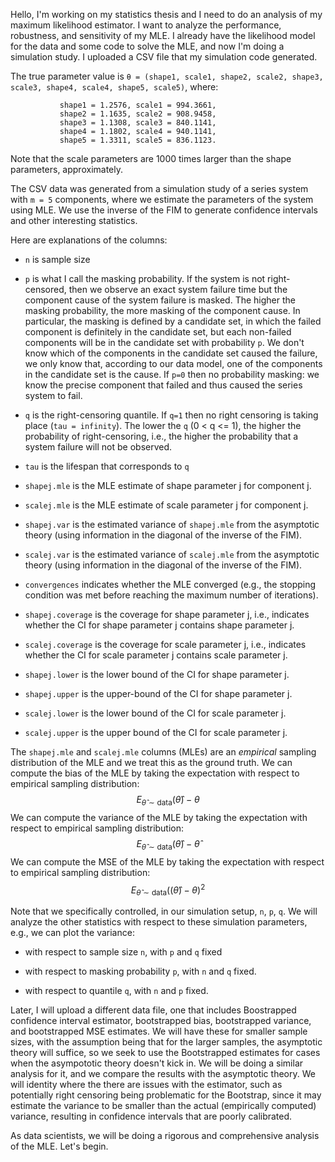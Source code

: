 Hello, I'm working on my statistics thesis and I need to do an analysis of my maximum likelihood estimator.
I want to analyze the performance, robustness, and sensitivity of my MLE.
I already have the likelihood model for the data and some code to solve the MLE,
and now I'm doing a simulation study. I uploaded a CSV file that my simulation code generated.

The true parameter value is `θ = (shape1, scale1, shape2, scale2, shape3, scale3, shape4, scale4, shape5, scale5)`, where:
```
           shape1 = 1.2576, scale1 = 994.3661,
           shape2 = 1.1635, scale2 = 908.9458,
           shape3 = 1.1308, scale3 = 840.1141,
           shape4 = 1.1802, scale4 = 940.1141,
           shape5 = 1.3311, scale5 = 836.1123.
```
Note that the scale parameters are 1000 times larger than the shape parameters, approximately.

The CSV data was generated from a simulation study of a series system with `m = 5` components, where we estimate the parameters of the system using MLE.
We use the inverse of the FIM to generate confidence intervals and other interesting statistics. 

Here are explanations of the columns:

- `n` is sample size

- `p` is what I call the masking probability. If the system is not right-censored, then we observe an exact system failure time but the component cause of the system failure is masked. The higher the masking probability, the more masking of the component cause. In particular, the masking is defined by a candidate set, in which the failed component is definitely in the candidate set, but each non-failed components will be in the candidate set with probability `p`. We don't know which of the components in the candidate set caused the failure, we only know that, according to our data model, one of the components in the candidate set is the cause. If `p=0` then no probability masking: we know the precise component that failed and thus caused the series system to fail.

- `q` is the right-censoring quantile. If `q=1` then no right censoring is taking place (`tau = infinity`). The lower the `q` (0 < q <= 1), the higher the probability of right-censoring, i.e., the higher the probability that a system failure will not be observed.

- `tau` is the lifespan that corresponds to `q`

- `shapej.mle` is the MLE estimate of shape parameter j for component j.

- `scalej.mle` is the MLE estimate of scale parameter j for component j.

- `shapej.var` is the estimated variance of `shapej.mle` from the asymptotic theory (using information in the diagonal of the inverse of the FIM).

- `scalej.var` is the estimated variance of `scalej.mle` from the asymptotic theory (using information in the diagonal of the inverse of the FIM).

- `convergences` indicates whether the MLE converged (e.g., the stopping condition was met before reaching the maximum number of iterations).

- `shapej.coverage` is the coverage for shape parameter j, i.e., indicates whether the CI for shape parameter j contains shape parameter j.

- `scalej.coverage` is the coverage for scale parameter j, i.e., indicates whether the CI for scale parameter j contains scale parameter j.

- `shapej.lower` is the lower bound of the CI for shape parameter j.

- `shapej.upper` is the upper-bound of the CI for shape parameter j.

- `scalej.lower` is the lower bound of the CI for scale parameter j.

- `scalej.upper` is the upper bound of the CI for scale parameter j.

The `shapej.mle` and `scalej.mle` columns (MLEs) are an *empirical* sampling distribution of the MLE and we treat this as the ground truth.
We can compute the bias of the MLE by taking the expectation with respect to empirical sampling distribution:
$$
    E_{\hat\theta \sim \text{data}}(\hat\theta) - \theta
$$
We can compute the variance of the MLE by taking the expectation with respect to empirical sampling distribution:
$$
    E_{\hat\theta \sim \text{data}}(\hat\theta) - \hat\theta
$$
We can compute the MSE of the MLE by taking the expectation with respect to empirical sampling distribution:
$$
    E_{\hat\theta \sim \text{data}}((\hat\theta) - \theta)^2
$$

Note that we specifically controlled, in our simulation setup, `n`, `p`, `q`. We will analyze the other statistics with respect to these simulation parameters, e.g., we can plot the variance:

- with respect to sample size `n`, with `p` and `q` fixed

- with respect to masking probability `p`, with `n` and `q` fixed. 

- with respect to quantile `q`, with `n` and `p` fixed.

Later, I will upload a different data file, one that includes Boostrapped confidence interval estimator, bootstrapped bias, bootstrapped variance, and bootstrapped MSE estimates. We will have these for smaller sample sizes, with the assumption being that for the larger samples, the asymptotic theory will suffice, so we seek to use the Bootstrapped estimates for cases when the asympototic theory doesn't kick in. We will be doing a similar analysis for it, and we compare the results with the asymptotic theory. We will identity where the there are issues with the estimator, such as potentially right censoring being problematic for the Bootstrap, since it may estimate the variance to be smaller than the actual (empirically computed) variance, resulting in confidence intervals that are poorly calibrated.

As data scientists, we will be doing a rigorous and comprehensive analysis of the MLE. Let's begin.